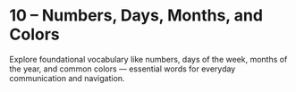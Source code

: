 # 10 – Numbers, Days, Months, and Colors

Explore foundational vocabulary like numbers, days of the week, months of the year, and common colors — essential words for everyday communication and navigation.
